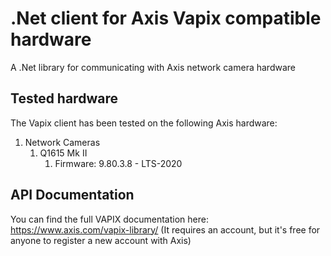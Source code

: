 # .Net client for Axis Vapix compatible hardware
A .Net library for communicating with Axis network camera hardware

## Tested hardware
The Vapix client has been tested on the following Axis hardware:
1. Network Cameras
	1. Q1615 Mk II
		1. Firmware: 9.80.3.8 - LTS-2020

## API Documentation
You can find the full VAPIX documentation here: https://www.axis.com/vapix-library/
(It requires an account, but it's free for anyone to register a new account with Axis)